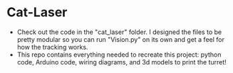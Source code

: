 # Cat-Laser

- Check out the code in the "cat_laser" folder. I designed the files to be pretty modular so you can run "Vision.py" on its own and get a feel for how the tracking works.
- This repo contains everything needed to recreate this project: python code, Arduino code, wiring diagrams, and 3d models to print the turret!
